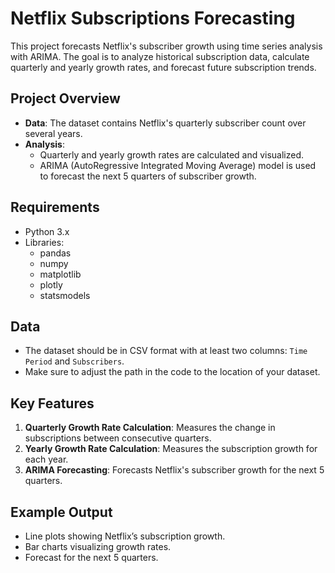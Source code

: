 # Netflix Subscriptions Forecasting

This project forecasts Netflix's subscriber growth using time series analysis with ARIMA. The goal is to analyze historical subscription data, calculate quarterly and yearly growth rates, and forecast future subscription trends.

## Project Overview

- **Data**: The dataset contains Netflix's quarterly subscriber count over several years.
- **Analysis**:
  - Quarterly and yearly growth rates are calculated and visualized.
  - ARIMA (AutoRegressive Integrated Moving Average) model is used to forecast the next 5 quarters of subscriber growth.
  
## Requirements
- Python 3.x
- Libraries:
  - pandas
  - numpy
  - matplotlib
  - plotly
  - statsmodels


## Data

- The dataset should be in CSV format with at least two columns: `Time Period` and `Subscribers`.
- Make sure to adjust the path in the code to the location of your dataset.

## Key Features

1. **Quarterly Growth Rate Calculation**: Measures the change in subscriptions between consecutive quarters.
2. **Yearly Growth Rate Calculation**: Measures the subscription growth for each year.
3. **ARIMA Forecasting**: Forecasts Netflix's subscriber growth for the next 5 quarters.


## Example Output

- Line plots showing Netflix’s subscription growth.
- Bar charts visualizing growth rates.
- Forecast for the next 5 quarters.
